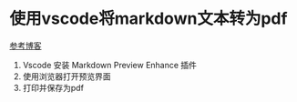 # 使用vscode将markdown文本转为pdf
[参考博客](https://blog.csdn.net/weijifen000/article/details/84257434)
1. Vscode 安装 Markdown Preview Enhance  插件
2. 使用浏览器打开预览界面
3. 打印并保存为pdf